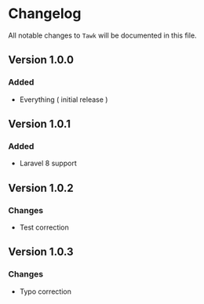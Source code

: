 # Changelog

All notable changes to `Tawk` will be documented in this file.

## Version 1.0.0

### Added
- Everything ( initial release )

## Version 1.0.1

### Added
- Laravel 8 support

## Version 1.0.2

### Changes
- Test correction

## Version 1.0.3

### Changes
- Typo correction

